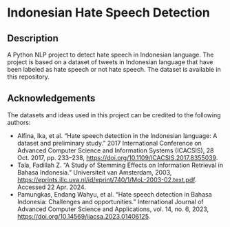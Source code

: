 # Indonesian Hate Speech Detection

## Description

A Python NLP project to detect hate speech in Indonesian language. The project is based on a dataset of tweets in Indonesian language that have been labeled as hate speech or not hate speech. The dataset is available in this repository.

## Acknowledgements

The datasets and ideas used in this project can be credited to the following authors:

- Alfina, Ika, et al. “Hate speech detection in the Indonesian language: A dataset and preliminary study.” 2017 International Conference on Advanced Computer Science and Information Systems (ICACSIS), 28 Oct. 2017, pp. 233–238, https://doi.org/10.1109/ICACSIS.2017.8355039.
- Tala, Fadillah Z. “A Study of Stemming Effects on Information Retrieval in Bahasa Indonesia.” Universiteit van Amsterdam, 2003, https://eprints.illc.uva.nl/id/eprint/740/1/MoL-2003-02.text.pdf. Accessed 22 Apr. 2024. 
- Pamungkas, Endang Wahyu, et al. “Hate speech detection in Bahasa Indonesia: Challenges and opportunities.” International Journal of Advanced Computer Science and Applications, vol. 14, no. 6, 2023, https://doi.org/10.14569/ijacsa.2023.01406125. 